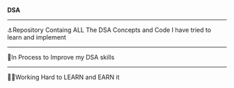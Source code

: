 **DSA**

---
⚓Repository Containg ALL The DSA Concepts and Code I have tried to learn and implement

---
🚄In Process to Improve my DSA skills

---
🐦‍🔥Working Hard to LEARN and EARN it
